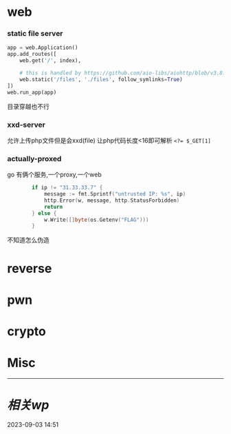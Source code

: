 # web
### static file server
```python
app = web.Application()
app.add_routes([
    web.get('/', index),

    # this is handled by https://github.com/aio-libs/aiohttp/blob/v3.8.5/aiohttp/web_urldispatcher.py#L654-L690
    web.static('/files', './files', follow_symlinks=True)
])
web.run_app(app)
```
目录穿越也不行

### xxd-server
允许上传php文件但是会xxd(file)
让php代码长度<16即可解析
`<?= $_GET[1]`

### actually-proxed
go
有俩个服务,一个proxy,一个web
```go
		if ip != "31.33.33.7" {
			message := fmt.Sprintf("untrusted IP: %s", ip)
			http.Error(w, message, http.StatusForbidden)
			return
		} else {
			w.Write([]byte(os.Getenv("FLAG")))
		}
```
不知道怎么伪造


# reverse

# pwn

# crypto

# Misc


---
# *相关wp*




2023-09-03   14:51